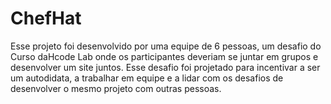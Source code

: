 # ChefHat
Esse projeto foi desenvolvido por uma equipe de 6 pessoas, um desafio do Curso daHcode Lab onde os participantes deveriam se juntar em grupos e desenvolver um site juntos.
Esse desafio foi projetado para incentivar a ser um autodidata, a trabalhar em equipe e a lidar com os desafios de desenvolver o mesmo projeto com outras pessoas.
